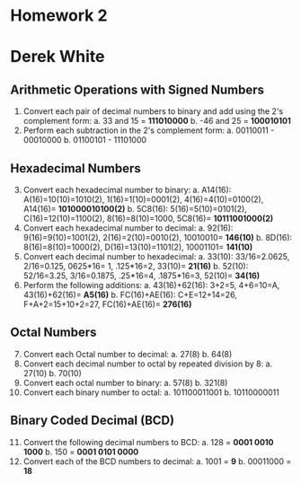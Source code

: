 # Homework 2
# Derek White

## Arithmetic Operations with Signed Numbers

1. Convert each pair of decimal numbers to binary and add using the 2's complement form:
a. 33 and 15 = **111010000**
b. -46 and 25 = **100010101**
2. Perform each subtraction in the 2's complement form:
a. 00110011 - 00010000
b. 01100101 - 11101000

## Hexadecimal Numbers
3. Convert each hexadecimal number to binary:
a. A14(16): A(16)=10(10)=1010(2), 1(16)=1(10)=0001(2), 4(16)=4(10)=0100(2), A14(16)= **101000010100(2)**
b. 5C8(16): 5(16)=5(10)=0101(2), C(16)=12(10)=1100(2), 8(16)=8(10)=1000, 5C8(16)= **10111001000(2)**
4. Convert each hexadecimal number to decimal:
a. 92(16): 9(16)=9(10)=1001(2), 2(16)=2(10)=0010(2), 10010010= **146(10)**
b. 8D(16): 8(16)=8(10)=1000(2), D(16)=13(10)=1101(2), 10001101= **141(10)**
5. Convert each decimal number to hexadecimal:
a. 33(10): 33/16=2.0625, 2/16=0.125, 0625\*16= 1, .125\*16=2, 33(10)= **21(16)** 
b. 52(10): 52/16=3.25, 3/16=0.1875, .25\*16=4, .1875\*16=3, 52(10)= **34(16)**
6. Perform the following additions:
a. 43(16)+62(16): 3+2=5, 4+6=10=A, 43(16)+62(16)= **A5(16)**
b. FC(16)+AE(16): C+E=12+14=26, F+A+2=15+10+2=27, FC(16)+AE(16)= **276(16)**

## Octal Numbers
7. Convert each Octal number to decimal:
a. 27(8)
b. 64(8)
8. Convert each decimal number to octal by repeated division by 8:
a. 27(10)
b. 70(10)
9. Convert each octal number to binary:
a. 57(8)
b. 321(8)
10. Convert each binary number to octal:
a. 101100011001
b. 10110000011

## Binary Coded Decimal (BCD)
11. Convert the following decimal numbers to BCD:
a. 128 = **0001 0010 1000**
b. 150 = **0001 0101 0000**
12. Convert each of the BCD numbers to decimal:
a. 1001 = **9**
b. 00011000 = **18**
